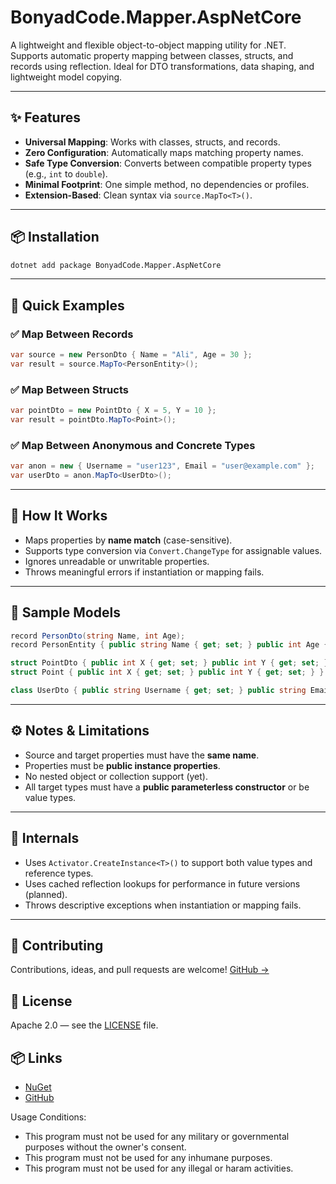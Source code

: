 # BonyadCode.Mapper.AspNetCore

A lightweight and flexible object-to-object mapping utility for .NET. Supports automatic property mapping between classes, structs, and records using reflection. Ideal for DTO transformations, data shaping, and lightweight model copying.

---

## ✨ Features

* **Universal Mapping**: Works with classes, structs, and records.
* **Zero Configuration**: Automatically maps matching property names.
* **Safe Type Conversion**: Converts between compatible property types (e.g., `int` to `double`).
* **Minimal Footprint**: One simple method, no dependencies or profiles.
* **Extension-Based**: Clean syntax via `source.MapTo<T>()`.

---

## 📦 Installation

```bash
dotnet add package BonyadCode.Mapper.AspNetCore
```

---

## 🚀 Quick Examples

### ✅ Map Between Records

```csharp
var source = new PersonDto { Name = "Ali", Age = 30 };
var result = source.MapTo<PersonEntity>();
```

### ✅ Map Between Structs

```csharp
var pointDto = new PointDto { X = 5, Y = 10 };
var result = pointDto.MapTo<Point>();
```

### ✅ Map Between Anonymous and Concrete Types

```csharp
var anon = new { Username = "user123", Email = "user@example.com" };
var userDto = anon.MapTo<UserDto>();
```

---

## 📘 How It Works

* Maps properties by **name match** (case-sensitive).
* Supports type conversion via `Convert.ChangeType` for assignable values.
* Ignores unreadable or unwritable properties.
* Throws meaningful errors if instantiation or mapping fails.

---

## 🧪 Sample Models

```csharp
record PersonDto(string Name, int Age);
record PersonEntity { public string Name { get; set; } public int Age { get; set; } }

struct PointDto { public int X { get; set; } public int Y { get; set; } }
struct Point { public int X { get; set; } public int Y { get; set; } }

class UserDto { public string Username { get; set; } public string Email { get; set; } }
```

---

## ⚙️ Notes & Limitations

* Source and target properties must have the **same name**.
* Properties must be **public instance properties**.
* No nested object or collection support (yet).
* All target types must have a **public parameterless constructor** or be value types.

---

## 🔧 Internals

* Uses `Activator.CreateInstance<T>()` to support both value types and reference types.
* Uses cached reflection lookups for performance in future versions (planned).
* Throws descriptive exceptions when instantiation or mapping fails.

---

## 🤝 Contributing

Contributions, ideas, and pull requests are welcome! [GitHub →](https://github.com/bonyadcode/BonyadCode.Mapper.AspNetCore)

## 📄 License

Apache 2.0 — see the [LICENSE](LICENSE) file.

## 📦 Links

* [NuGet](https://www.nuget.org/packages/BonyadCode.Mapper.AspNetCore)
* [GitHub](https://github.com/bonyadcode/BonyadCode.Mapper.AspNetCore)

Usage Conditions:
- This program must not be used for any military or governmental purposes without the owner's consent.
- This program must not be used for any inhumane purposes.
- This program must not be used for any illegal or haram activities.
